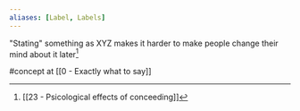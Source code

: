 ```yaml
---
aliases: [Label, Labels]
---
```


"Stating" something as XYZ makes it harder to make people change their mind about it later[^1]

[^1]: [[23 - Psicological effects of conceeding]]

#concept at [[0 - Exactly what to say]]